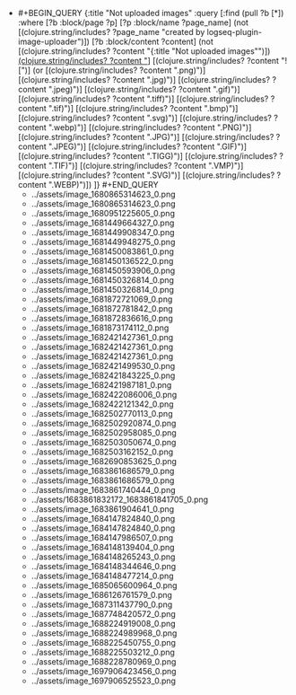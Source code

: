 - #+BEGIN_QUERY
  {:title "Not uploaded images"
    :query [:find (pull ?b [*])
          :where
          [?b :block/page ?p]
          [?p :block/name ?page_name]
          (not [(clojure.string/includes? ?page_name "created by logseq-plugin-image-uploader")])
          [?b :block/content ?content]
          (not [(clojure.string/includes? ?content "{:title \"Not uploaded images\"")])
          [(clojure.string/includes? ?content "](../assets")]
          [(clojure.string/includes? ?content "![")]
          (or [(clojure.string/includes? ?content ".png)")]
              [(clojure.string/includes? ?content ".jpg)")]
              [(clojure.string/includes? ?content ".jpeg)")]
              [(clojure.string/includes? ?content ".gif)")]
              [(clojure.string/includes? ?content ".tiff)")]
              [(clojure.string/includes? ?content ".tif)")]
              [(clojure.string/includes? ?content ".bmp)")]
              [(clojure.string/includes? ?content ".svg)")]
              [(clojure.string/includes? ?content ".webp)")]
              [(clojure.string/includes? ?content ".PNG)")]
              [(clojure.string/includes? ?content ".JPG)")]
              [(clojure.string/includes? ?content ".JPEG)")]
              [(clojure.string/includes? ?content ".GIF)")]
              [(clojure.string/includes? ?content ".TIGG)")]
              [(clojure.string/includes? ?content ".TIF)")]
              [(clojure.string/includes? ?content ".VMP)")]
              [(clojure.string/includes? ?content ".SVG)")]
              [(clojure.string/includes? ?content ".WEBP)")])
        ]}
  #+END_QUERY
	- ../assets/image_1680865314623_0.png
	- ../assets/image_1680865314623_0.png
	- ../assets/image_1680951225605_0.png
	- ../assets/image_1681449664327_0.png
	- ../assets/image_1681449908347_0.png
	- ../assets/image_1681449948275_0.png
	- ../assets/image_1681450083861_0.png
	- ../assets/image_1681450136522_0.png
	- ../assets/image_1681450593906_0.png
	- ../assets/image_1681450326814_0.png
	- ../assets/image_1681450326814_0.png
	- ../assets/image_1681872721069_0.png
	- ../assets/image_1681872781842_0.png
	- ../assets/image_1681872836616_0.png
	- ../assets/image_1681873174112_0.png
	- ../assets/image_1682421427361_0.png
	- ../assets/image_1682421427361_0.png
	- ../assets/image_1682421427361_0.png
	- ../assets/image_1682421499530_0.png
	- ../assets/image_1682421843225_0.png
	- ../assets/image_1682421987181_0.png
	- ../assets/image_1682422086006_0.png
	- ../assets/image_1682422121342_0.png
	- ../assets/image_1682502770113_0.png
	- ../assets/image_1682502920874_0.png
	- ../assets/image_1682502958085_0.png
	- ../assets/image_1682503050674_0.png
	- ../assets/image_1682503162152_0.png
	- ../assets/image_1682690853625_0.png
	- ../assets/image_1683861686579_0.png
	- ../assets/image_1683861686579_0.png
	- ../assets/image_1683861740444_0.png
	- ../assets/1683861832172_1683861841705_0.png
	- ../assets/image_1683861904641_0.png
	- ../assets/image_1684147824840_0.png
	- ../assets/image_1684147824840_0.png
	- ../assets/image_1684147986507_0.png
	- ../assets/image_1684148139404_0.png
	- ../assets/image_1684148265243_0.png
	- ../assets/image_1684148344646_0.png
	- ../assets/image_1684148477214_0.png
	- ../assets/image_1685065600964_0.png
	- ../assets/image_1686126761579_0.png
	- ../assets/image_1687311437790_0.png
	- ../assets/image_1687748420572_0.png
	- ../assets/image_1688224919008_0.png
	- ../assets/image_1688224989968_0.png
	- ../assets/image_1688225450755_0.png
	- ../assets/image_1688225503212_0.png
	- ../assets/image_1688228780969_0.png
	- ../assets/image_1697906423456_0.png
	- ../assets/image_1697906525523_0.png